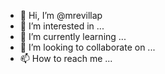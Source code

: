 - 👋 Hi, I’m @mrevillap
- 👀 I’m interested in ...
- 🌱 I’m currently learning ...
- 💞️ I’m looking to collaborate on ...
- 📫 How to reach me ...

<!---
mrevillap/mrevillap is a ✨ special ✨ repository because its `README.md` (this file) appears on your GitHub profile.
You can click the Preview link to take a look at your changes.
--->
